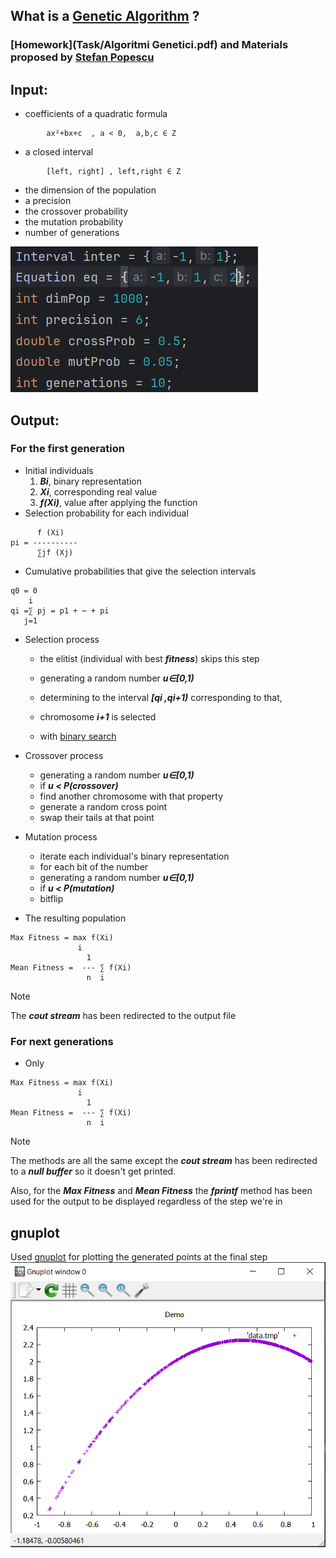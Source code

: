 ## What is a [Genetic Algorithm](https://www.mathworks.com/help/gads/what-is-the-genetic-algorithm.html) ?

### [Homework](Task/Algoritmi Genetici.pdf) and Materials proposed by [Stefan Popescu](stefan.popescu@unibuc.ro)
## Input:
- coefficients of a quadratic formula
```
        ax²+bx+c  , a < 0,  a,b,c ∈ Z
```
- a closed interval
```
        [left, right] , left,right ∈ Z
```
- the dimension of the population
- a precision 
- the crossover probability
- the mutation probability
- number of generations  

![images/img_1.png](images/img_1.png)
## Output:
### For the first generation
- Initial individuals
    1. <b><i>Bi</i></b>, binary representation
    2. <b><i>Xi</i></b>, corresponding real value
    3. <b><i>f(Xi)</i></b>, value after applying the function
- Selection probability for each individual
```
      f (Xi)
pi = ----------
      ∑jf (Xj)
```
- Cumulative probabilities that give the selection intervals
```
q0 = 0
    i
qi =∑ pj = p1 + ⋯ + pi
   j=1
```
- Selection process
  - the elitist (individual with best <b><i>fitness</b></i>) skips this step

  - generating a random number <b><i>u∈[0,1)</i></b> 
  - determining to the interval 
  <b><i>[qi ,qi+1)</i></b> corresponding to that,
  - chromosome <b><i>i+1</i></b> is selected  
  - with [binary search](https://www.geeksforgeeks.org/binary-search/)
- Crossover process
  - generating a random number <b><i>u∈[0,1)</i></b>
  - if <b><i>u < P(crossover)</i></b>
  - find another chromosome with that property
  - generate a random cross point
  - swap their tails at that point

- Mutation process
    - iterate each individual's binary representation
    - for each bit of the number
    - generating a random number <b><i>u∈[0,1)</i></b>
    - if <b><i>u < P(mutation)</i></b>
    - bitflip
- The resulting population

```
Max Fitness = max f(Xi)
               i
                 1
Mean Fitness =  --- ∑ f(Xi)
                 n  i
```
> [!NOTE]  
> The <b><i>cout stream</b></i> has been redirected to the output file
### For next generations
- Only
```
Max Fitness = max f(Xi)
               i
                 1
Mean Fitness =  --- ∑ f(Xi)
                 n  i
```
> [!NOTE]  
> The methods are all the same except the <b><i>cout stream</b></i> has been redirected to a <b><i>null buffer</b></i> 
> so it doesn't get printed.
>  
> Also, for the <b><i>Max Fitness</b></i> and <b><i>Mean Fitness</b></i> the <b><i>fprintf</b></i> method has been used
> for the output to be displayed regardless of the step we're in


## gnuplot
Used [gnuplot](http://www.gnuplot.info/) for plotting the generated points at the final step
![images/img.png](images/img.png)
    
